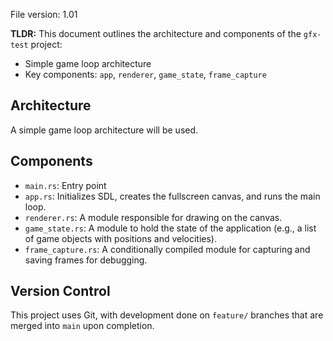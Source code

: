 File version: 1.01

**TLDR:**
This document outlines the architecture and components of the `gfx-test` project:
* Simple game loop architecture
* Key components: `app`, `renderer`, `game_state`, `frame_capture`

## Architecture

A simple game loop architecture will be used.

## Components

- `main.rs`: Entry point
- `app.rs`: Initializes SDL, creates the fullscreen canvas, and runs the main loop.
- `renderer.rs`: A module responsible for drawing on the canvas.
- `game_state.rs`: A module to hold the state of the application (e.g., a list of game objects with positions and velocities).
- `frame_capture.rs`: A conditionally compiled module for capturing and saving frames for debugging.

## Version Control

This project uses Git, with development done on `feature/` branches that are merged into `main` upon completion.
